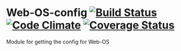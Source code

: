 # Web-OS-config [![Build Status](https://travis-ci.org/Gum-Joe/Web-OS-container.svg)](https://travis-ci.org/Gum-Joe/Web-OS-container) [![Code Climate](https://codeclimate.com/github/Gum-Joe/Web-OS-config/badges/gpa.svg)](https://codeclimate.com/github/Gum-Joe/Web-OS-config) [![Coverage Status](https://coveralls.io/repos/Gum-Joe/Web-OS-config/badge.svg?branch=master&service=github)](https://coveralls.io/github/Gum-Joe/Web-OS-config?branch=master)
Module for getting the config for Web-OS

